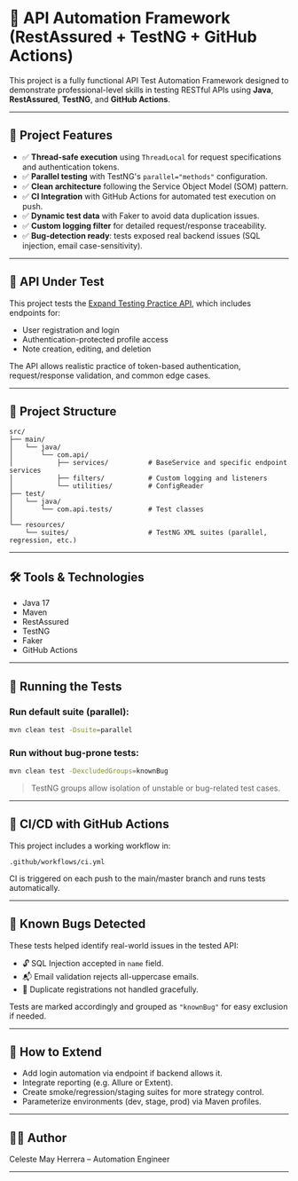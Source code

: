 
# 🧪 API Automation Framework (RestAssured + TestNG + GitHub Actions)

This project is a fully functional API Test Automation Framework designed to demonstrate professional-level skills in testing RESTful APIs using **Java**, **RestAssured**, **TestNG**, and **GitHub Actions**.

---

## 🚀 Project Features

- ✅ **Thread-safe execution** using `ThreadLocal` for request specifications and authentication tokens.
- ✅ **Parallel testing** with TestNG's `parallel="methods"` configuration.
- ✅ **Clean architecture** following the Service Object Model (SOM) pattern.
- ✅ **CI Integration** with GitHub Actions for automated test execution on push.
- ✅ **Dynamic test data** with Faker to avoid data duplication issues.
- ✅ **Custom logging filter** for detailed request/response traceability.
- ✅ **Bug-detection ready**: tests exposed real backend issues (SQL injection, email case-sensitivity).

---

## 📘 API Under Test

This project tests the [Expand Testing Practice API](https://practice.expandtesting.com/notes/api/api-docs/#/), which includes endpoints for:

- User registration and login
- Authentication-protected profile access
- Note creation, editing, and deletion

The API allows realistic practice of token-based authentication, request/response validation, and common edge cases.

---

## 📂 Project Structure

```
src/
├── main/
│   └── java/
│       └── com.api/
│           ├── services/          # BaseService and specific endpoint services
│           ├── filters/           # Custom logging and listeners
│           └── utilities/         # ConfigReader
├── test/
│   └── java/
│       └── com.api.tests/         # Test classes
│
└── resources/
    └── suites/                    # TestNG XML suites (parallel, regression, etc.)
```

---

## 🛠️ Tools & Technologies

- Java 17
- Maven
- RestAssured
- TestNG
- Faker
- GitHub Actions

---

## 🧪 Running the Tests

### Run default suite (parallel):
```bash
mvn clean test -Dsuite=parallel
```


### Run without bug-prone tests:
```bash
mvn clean test -DexcludedGroups=knownBug
```

> TestNG groups allow isolation of unstable or bug-related test cases.

---

## 🤖 CI/CD with GitHub Actions

This project includes a working workflow in:
```
.github/workflows/ci.yml
```

CI is triggered on each push to the main/master branch and runs tests automatically.

---

## 🐞 Known Bugs Detected

These tests helped identify real-world issues in the tested API:
- 🔓 SQL Injection accepted in `name` field.
- 📬 Email validation rejects all-uppercase emails.
- 🔁 Duplicate registrations not handled gracefully.

Tests are marked accordingly and grouped as `"knownBug"` for easy exclusion if needed.

---

## 📌 How to Extend

- Add login automation via endpoint if backend allows it.
- Integrate reporting (e.g. Allure or Extent).
- Create smoke/regression/staging suites for more strategy control.
- Parameterize environments (dev, stage, prod) via Maven profiles.

---

## 👨‍💻 Author

Celeste May Herrera – Automation Engineer

---
